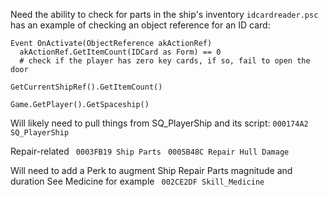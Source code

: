 Need the ability to check for parts in the ship's inventory
`idcardreader.psc` has an example of checking an object reference for an ID card:
```
Event OnActivate(ObjectReference akActionRef)
  akActionRef.GetItemCount(IDCard as Form) == 0
  # check if the player has zero key cards, if so, fail to open the door
```


`GetCurrentShipRef().GetItemCount()`

`Game.GetPlayer().GetSpaceship()` 


Will likely need to pull things from SQ_PlayerShip and its script:
`000174A2 SQ_PlayerShip` 

Repair-related
` 0003FB19 Ship Parts`
` 0005B48C Repair Hull Damage`

Will need to add a Perk to augment Ship Repair Parts magnitude and duration
See Medicine for example
` 002CE2DF Skill_Medicine`

